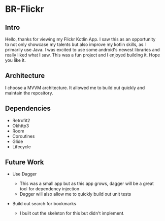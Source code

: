 # BR-Flickr

## Intro
Hello, thanks for viewing my Flickr Kotlin App. I saw this as an opportunity to not only showcase my talents but also improve my kotlin skills, as I primarily use Java. I was excited to use some android's newest libraries and really liked what I saw. This was a fun project and I enjoyed building it. Hope you like it.

## Architecture
I choose a MVVM architecture. It allowed me to build out quickly and maintain the repository.

## Dependencies
* Retrofit2
* Okhttp3
* Room
* Coroutines
* Glide
* Lifecycle

## Future Work
* Use Dagger
  * This was a small app but as this app grows, dagger will be a great tool for dependency injection
  * Dagger will also allow me to quickly build out unit tests

* Build out search for bookmarks
  * I built out the skeleton for this but didn't implement.
